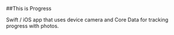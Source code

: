 ##This is Progress

Swift / iOS app that uses device camera and Core Data for tracking progress with photos.
